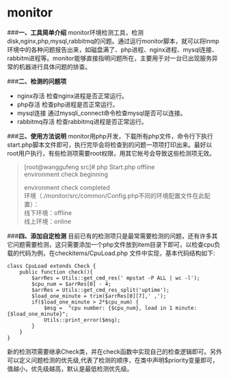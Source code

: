 # monitor

###**一、工具简单介绍**
monitor环境检测工具，检测disk,nginx,php,mysql,rabbitmq的问题。通过运行monitor脚本，就可以将lnmp环境中的各种问题报告出来，如磁盘满了、php进程、nginx进程、mysql连接、rabbitm进程等。monitor能够直接指明问题所在，主要用于对一台已出现服务异常的机器进行具体问题的排查。

###**二、检测的问题项**
- nginx存活
  检查nginx进程是否正常运行。
- php存活
  检查php进程是否正常运行。
- mysql连接
  通过mysqli_connect命令检查mysql是否可以连接。
- rabbitmq存活
  检查rabbitmq进程是否正常运行。

###**三、使用方法说明**
monitor用php开发，下载所有php文件，命令行下执行start.php脚本文件即可，执行完毕会将检查到的问题一项项打印出来。最好以root用户执行，有些检测项需要root权限，用其它帐号会导致这些检测项无效。
>[root@wanggufeng src]# php Start.php offline<br>
>environment check beginning
>
>environment check completed<br>
环境（./monitor/src/common/Config.php不同的环境配置文件在此配置）：<br>
线下环境：offline<br>
线上环境：online<br>
 
###**四、添加自定检测**
目前已有的检测项只是最常需要检测的问题，还有许多其它问题需要检测，这只需要添加一个php文件放到item目录下即可，以检查cpu负载的代码为例，在checkitems/CpuLoad.php 文件中实现，基本代码结构如下:

    class CpuLoad extends Check {
        public function check(){
            $arrRes = Utils::get_cmd_res(' mpstat -P ALL | wc -l');
            $cpu_num = $arrRes[0] - 4;
            $arrRes = Utils::get_cmd_res_split('uptime');
            $load_one_minute = trim($arrRes[0][7],' ,');
            if($load_one_minute > 2*$cpu_num) {
                $msg =  "cpu number: {$cpu_num}, load in 1 minute: {$load_one_minute}";
                Utils::print_error($msg);
            }
        }
    }
    
新的检测项需要继承Check类，并在check函数中实现自己的检查逻辑即可。另外可以定义问题检测的优先级,代表了检测的顺序，在类中声明$priority变量即可，值越小，优先级越高，默认是最低检测优先级。